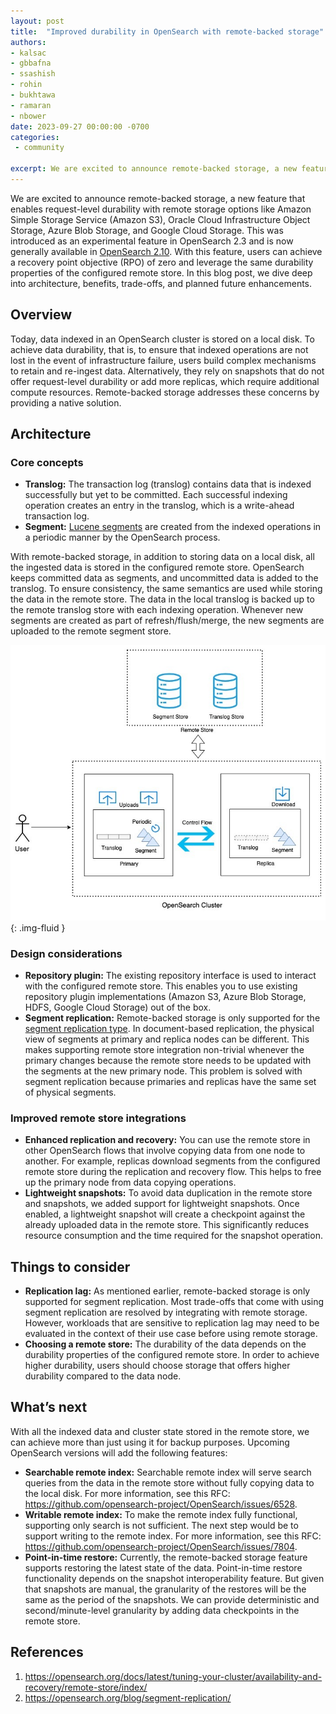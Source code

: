 ```yaml
---
layout: post
title:  "Improved durability in OpenSearch with remote-backed storage"
authors:
- kalsac
- gbbafna
- ssashish
- rohin
- bukhtawa
- ramaran
- nbower
date: 2023-09-27 00:00:00 -0700
categories:
 - community

excerpt: We are excited to announce remote-backed storage, a new feature that enables request-level durability with remote storage options like Amazon Simple Storage Service (Amazon S3), Oracle Cloud Infrastructure Object Storage, Azure Blob Storage, and Google Cloud Storage. This was introduced as an experimental feature in OpenSearch 2.3 and is now generally available in OpenSearch 2.10. With this feature, users can achieve a recovery point objective (RPO) of zero and leverage the same durability properties of the configured remote store. In this blog post, we dive deep into architecture, benefits, trade-offs, and planned future enhancements.
---
```


We are excited to announce remote-backed storage, a new feature that enables request-level durability with remote storage options like Amazon Simple Storage Service (Amazon S3), Oracle Cloud Infrastructure Object Storage, Azure Blob Storage, and Google Cloud Storage. This was introduced as an experimental feature in OpenSearch 2.3 and is now generally available in [OpenSearch 2.10](https://opensearch.org/blog/exploring-opensearch-2-10/). With this feature, users can achieve a recovery point objective (RPO) of zero and leverage the same durability properties of the configured remote store. In this blog post, we dive deep into architecture, benefits, trade-offs, and planned future enhancements.

## Overview

Today, data indexed in an OpenSearch cluster is stored on a local disk. To achieve data durability, that is, to ensure that indexed operations are not lost in the event of infrastructure failure, users build complex mechanisms to retain and re-ingest data. Alternatively, they rely on snapshots that do not offer request-level durability or add more replicas, which require additional compute resources. Remote-backed storage addresses these concerns by providing a native solution.

## Architecture

### Core concepts

* **Translog:** The transaction log (translog) contains data that is indexed successfully but yet to be committed. Each successful indexing operation creates an entry in the translog, which is a write-ahead transaction log.
* **Segment:** [Lucene segments](https://lucene.apache.org/core/9_7_0/core/org/apache/lucene/codecs/lucene95/package-summary.html#Segments) are created from the indexed operations in a periodic manner by the OpenSearch process.

With remote-backed storage, in addition to storing data on a local disk, all the ingested data is stored in the configured remote store. OpenSearch keeps committed data as segments, and uncommitted data is added to the translog. To ensure consistency, the same semantics are used while storing the data in the remote store. The data in the local translog is backed up to the remote translog store with each indexing operation. Whenever new segments are created as part of refresh/flush/merge, the new segments are uploaded to the remote segment store.

<img src="/assets/media/blog-images/2023-09-28-remote-backed-storage/Remote_Store_HLD_2_10.jpg" alt="Remote Backed Storage diagram"/>{: .img-fluid }

### Design considerations

* **Repository plugin:** The existing repository interface is used to interact with the configured remote store. This enables you to use existing repository plugin implementations (Amazon S3, Azure Blob Storage, HDFS, Google Cloud Storage) out of the box. 
* **Segment replication:** Remote-backed storage is only supported for the [segment replication type](https://opensearch.org/blog/segment-replication/). In document-based replication, the physical view of segments at primary and replica nodes can be different. This makes supporting remote store integration non-trivial whenever the primary changes because the remote store needs to be updated with the segments at the new primary node. This problem is solved with segment replication because primaries and replicas have the same set of physical segments.

### Improved remote store integrations

* **Enhanced replication and recovery:** You can use the remote store in other OpenSearch flows that involve copying data from one node to another. For example, replicas download segments from the configured remote store during the replication and recovery flow. This helps to free up the primary node from data copying operations. 
* **Lightweight snapshots:** To avoid data duplication in the remote store and snapshots, we added support for lightweight snapshots. Once enabled, a lightweight snapshot will create a checkpoint against the already uploaded data in the remote store. This significantly reduces resource consumption and the time required for the snapshot operation.

## Things to consider

* **Replication lag:** As mentioned earlier, remote-backed storage is only supported for segment replication. Most trade-offs that come with using segment replication are resolved by integrating with remote storage. However, workloads that are sensitive to replication lag may need to be evaluated in the context of their use case before using remote storage.
* **Choosing a remote store:** The durability of the data depends on the durability properties of the configured remote store. In order to achieve higher durability, users should choose storage that offers higher durability compared to the data node.

## What’s next

With all the indexed data and cluster state stored in the remote store, we can achieve more than just using it for backup purposes. Upcoming OpenSearch versions will add the following features:

* **Searchable remote index:** Searchable remote index will serve search queries from the data in the remote store without fully copying data to the local disk. For more information, see this RFC: https://github.com/opensearch-project/OpenSearch/issues/6528.
* **Writable remote index:** To make the remote index fully functional, supporting only search is not sufficient. The next step would be to support writing to the remote index. For more information, see this RFC: https://github.com/opensearch-project/OpenSearch/issues/7804.
* **Point-in-time restore:** Currently, the remote-backed storage feature supports restoring the latest state of the data. Point-in-time restore functionality depends on the snapshot interoperability feature. But given that snapshots are manual, the granularity of the restores will be the same as the period of the snapshots. We can provide deterministic and second/minute-level granularity by adding data checkpoints in the remote store.

## References

1. https://opensearch.org/docs/latest/tuning-your-cluster/availability-and-recovery/remote-store/index/
2. https://opensearch.org/blog/segment-replication/

